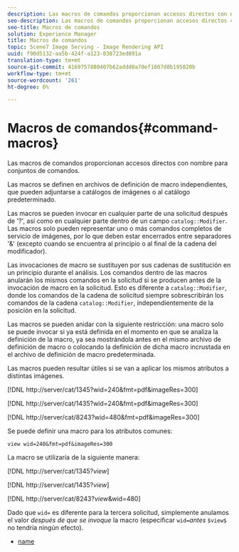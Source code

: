 ```yaml
---
description: Las macros de comandos proporcionan accesos directos con nombre para conjuntos de comandos.
seo-description: Las macros de comandos proporcionan accesos directos con nombre para conjuntos de comandos.
seo-title: Macros de comandos
solution: Experience Manager
title: Macros de comandos
topic: Scene7 Image Serving - Image Rendering API
uuid: f90d5132-aa5b-424f-a123-838723ed891a
translation-type: tm+mt
source-git-commit: 4169757880407b62addd0a70ef1807d8b195820b
workflow-type: tm+mt
source-wordcount: '261'
ht-degree: 0%

---
```



# Macros de comandos{#command-macros}

Las macros de comandos proporcionan accesos directos con nombre para conjuntos de comandos.

Las macros se definen en archivos de definición de macro independientes, que pueden adjuntarse a catálogos de imágenes o al catálogo predeterminado.

Las macros se pueden invocar en cualquier parte de una solicitud después de &#39;?&#39;, así como en cualquier parte dentro de un campo `catalog::Modifier`. Las macros solo pueden representar uno o más comandos completos de servicio de imágenes, por lo que deben estar encerrados entre separadores &#39;&amp;&#39; (excepto cuando se encuentra al principio o al final de la cadena del modificador).

Las invocaciones de macro se sustituyen por sus cadenas de sustitución en un principio durante el análisis. Los comandos dentro de las macros anularán los mismos comandos en la solicitud si se producen antes de la invocación de macro en la solicitud. Esto es diferente a `catalog::Modifier`, donde los comandos de la cadena de solicitud siempre sobrescribirán los comandos de la cadena `catalog::Modifier`, independientemente de la posición en la solicitud.

Las macros se pueden anidar con la siguiente restricción: una macro solo se puede invocar si ya está definida en el momento en que se analiza la definición de la macro, ya sea mostrándola antes en el mismo archivo de definición de macro o colocando la definición de dicha macro incrustada en el archivo de definición de macro predeterminada.

Las macros pueden resultar útiles si se van a aplicar los mismos atributos a distintas imágenes.

[!DNL http://server/cat/1345?wid=240&fmt=pdf&imageRes=300]

[!DNL http://server/cat/1435?wid=240&fmt=pdf&imageRes=300]

[!DNL http://server/cat/8243?wid=480&fmt=pdf&imageRes=300]

Se puede definir una macro para los atributos comunes:

`view wid=240&fmt=pdf&imageRes=300`

La macro se utilizaría de la siguiente manera:

[!DNL http://server/cat/1345?$view$]

[!DNL http://server/cat/1435?$view$]

[!DNL http://server/cat/8243?$view$&wid=480]

Dado que `wid=` es diferente para la tercera solicitud, simplemente anulamos el valor *después de que se invoque* la macro (especificar `wid=`*antes* `$view$` no tendría ningún efecto).

+ [name](r-name.md)
